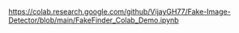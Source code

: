 https://colab.research.google.com/github/VijayGH77/Fake-Image-Detector/blob/main/FakeFinder_Colab_Demo.ipynb
